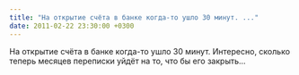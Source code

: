```yaml
---
title: "На открытие счёта в банке когда-то ушло 30 минут. ..."
date: 2011-02-22 23:30:00 +0300
---
```


На открытие счёта в банке когда-то ушло 30 минут. Интересно, сколько теперь месяцев переписки уйдёт на то, что бы его закрыть...

